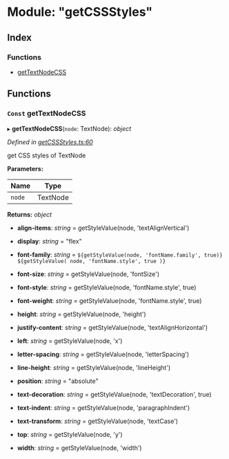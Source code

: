 
# Module: "getCSSStyles"

## Index

### Functions

* [getTextNodeCSS](_getcssstyles_.md#const-gettextnodecss)

## Functions

### `Const` getTextNodeCSS

▸ **getTextNodeCSS**(`node`: TextNode): *object*

*Defined in [getCSSStyles.ts:60](https://github.com/figma-plugin-helper-functions/figma-plugin-helpers/blob/d198f68/src/helpers/getCSSStyles.ts#L60)*

 get CSS styles of TextNode

**Parameters:**

Name | Type |
------ | ------ |
`node` | TextNode |

**Returns:** *object*

* **align-items**: *string* = getStyleValue(node, 'textAlignVertical')

* **display**: *string* = "flex"

* **font-family**: *string* = `${getStyleValue(node, 'fontName.family', true)} ${getStyleValue(
			node,
			'fontName.style',
			true
		)}`

* **font-size**: *string* = getStyleValue(node, 'fontSize')

* **font-style**: *string* = getStyleValue(node, 'fontName.style', true)

* **font-weight**: *string* = getStyleValue(node, 'fontName.style', true)

* **height**: *string* = getStyleValue(node, 'height')

* **justify-content**: *string* = getStyleValue(node, 'textAlignHorizontal')

* **left**: *string* = getStyleValue(node, 'x')

* **letter-spacing**: *string* = getStyleValue(node, 'letterSpacing')

* **line-height**: *string* = getStyleValue(node, 'lineHeight')

* **position**: *string* = "absolute"

* **text-decoration**: *string* = getStyleValue(node, 'textDecoration', true)

* **text-indent**: *string* = getStyleValue(node, 'paragraphIndent')

* **text-transform**: *string* = getStyleValue(node, 'textCase')

* **top**: *string* = getStyleValue(node, 'y')

* **width**: *string* = getStyleValue(node, 'width')

